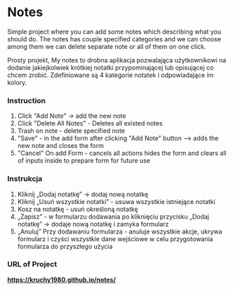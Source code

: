 # Notes
Simple project where you can add some notes which describing what you should do. The notes has couple specified categories and we can choose among them we can delete separate note or all of them on one click.

Prosty projekt, My notes to drobna aplikacja pozwalająca użytkownikowi na dodanie jakiejkolwiek krótkiej notatki przypominającej lub opisującej co chcem zrobić. Zdefiniowane są 4 kategorie notatek i odpowiadające im kolory.

### Instruction
1. Click "Add Note" -> add the new note
2. Click "Delete All Notes" - Deletes all existed notes
3. Trash on note - delete specified note
4. "Save" - in the add form after clicking "Add Note" button --> adds the new note and closes the form 
5. "Cancel" On add Form - cancels all actions hides the form and clears all of inputs inside to prepare form for future use

### Instrukcja
1. Kliknij „Dodaj notatkę” -> dodaj nową notatkę
2. Kliknij „Usuń wszystkie notatki” - usuwa wszystkie istniejące notatki
3. Kosz na notatkę - usuń określoną notatkę
4. „Zapisz” - w formularzu dodawania po kliknięciu przycisku „Dodaj notatkę” -> dodaje nową notatkę i zamyka formularz
5. „Anuluj” Przy dodawaniu formularza - anuluje wszystkie akcje, ukrywa formularz i czyści wszystkie dane wejściowe w celu przygotowania formularza do przyszłego użycia

### URL of Project
**https://kruchy1980.github.io/notes/**